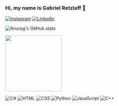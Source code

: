 ### Hi, my name is Gabriel Retzlaff 👋

[![Instagram](https://img.shields.io/badge/Instagram-E4405F?style=for-the-badge&logo=instagram&logoColor=white)](https://www.instagram.com/retzlaffgabriel_/)
[![LinkedIn](https://img.shields.io/badge/LinkedIn-0077B5?style=for-the-badge&logo=linkedin&logoColor=white)](https://www.linkedin.com/in/gabriel-retzlaff-348314239/)

![Anurag's GitHub stats](https://github-readme-stats.vercel.app/api?username=r3tzgl&show_icons=true&theme=dracula)

<img height="180em"  align="center" src="https://github-readme-stats.vercel.app/api/top-langs/?username=R3TZGL&layout=compact&langs_count=7&theme=dracula" />

![C#](https://img.shields.io/badge/C%23-239120?style=for-the-badge&logo=c-sharp&logoColor=white)
![HTML](https://img.shields.io/badge/HTML5-E34F26?style=for-the-badge&logo=html5&logoColor=white)
![CSS](https://img.shields.io/badge/CSS3-1572B6?style=for-the-badge&logo=css3&logoColor=white)
![Python](https://img.shields.io/badge/Python-14354C?style=for-the-badge&logo=python&logoColor=lightSkyBlue)
![JavaScript](https://img.shields.io/badge/JavaScript-F7DF1E?style=for-the-badge&logo=javascript&logoColor=black)
![C++](https://img.shields.io/badge/C%2B%2B-00599C?style=for-the-badge&logo=c%2B%2B&logoColor=white)

